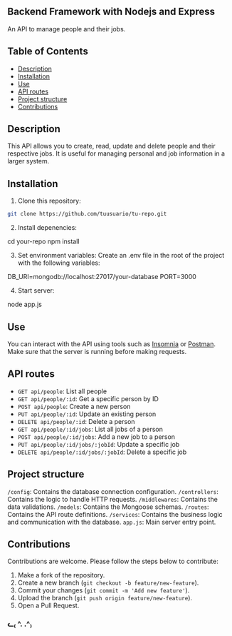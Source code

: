 ## Backend Framework with Nodejs and Express
An API to manage people and their jobs.

## Table of Contents
- [Description](#description)
- [Installation](#installation)
- [Use](#use)
- [API routes](#api-routes)
- [Project structure](#project-structure)
- [Contributions](#contributions)

## Description
This API allows you to create, read, update and delete people and their respective jobs. It is useful for managing personal and job information in a larger system.

## Installation

1. Clone this repository:
```bash
git clone https://github.com/tuusuario/tu-repo.git
```
2. Install depenencies:

cd your-repo
npm install

3. Set environment variables: Create an .env file in the root of the project with the following variables:

DB_URI=mongodb://localhost:27017/your-database
PORT=3000

4. Start server:

node app.js

## Use

You can interact with the API using tools such as [Insomnia](https://insomnia.rest/) or [Postman](https://www.postman.com/). Make sure that the server is running before making requests.

## API routes

- `GET api/people`: List all people
- `GET api/people/:id`: Get a specific person by ID
- `POST api/people`: Create a new person
- `PUT api/people/:id`: Update an existing person
- `DELETE api/people/:id`: Delete a person
- `GET api/people/:id/jobs`: List all jobs of a person
- `POST api/people/:id/jobs`: Add a new job to a person
- `PUT api/people/:id/jobs/:jobId`: Update a specific job
- `DELETE api/people/:id/jobs/:jobId`: Delete a specific job

## Project structure

`/config`: Contains the database connection configuration.
`/controllers`: Contains the logic to handle HTTP requests.
`/middlewares`: Contains the data validations.
`/models`: Contains the Mongoose schemas.
`/routes`: Contains the API route definitions.
`/services`: Contains the business logic and communication with the database.
`app.js`: Main server entry point.

## Contributions
Contributions are welcome. Please follow the steps below to contribute:

1. Make a fork of the repository.
2. Create a new branch (`git checkout -b feature/new-feature`).
3. Commit your changes (`git commit -m 'Add new feature'`).
4. Upload the branch (`git push origin feature/new-feature`).
5. Open a Pull Request.

### ᓚ₍ ^. .^₎

